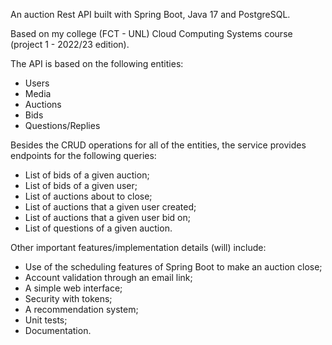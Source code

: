 An auction Rest API built with Spring Boot, Java 17 and PostgreSQL.

Based on my college (FCT - UNL) Cloud Computing Systems course (project 1 - 2022/23 edition). 

The API is based on the following entities: 
- Users
- Media
- Auctions
- Bids
- Questions/Replies



Besides the CRUD operations for all of the entities, the service provides endpoints for the following queries:
- List of bids of a given auction;
- List of bids of a given user;
- List of auctions about to close;
- List of auctions that a given user created;
- List of auctions that a given user bid on;
- List of questions of a given auction.



Other important features/implementation details (will) include:
- Use of the scheduling features of Spring Boot to make an auction close;
- Account validation through an email link;
- A simple web interface;
- Security with tokens;
- A recommendation system;
- Unit tests;
- Documentation.

